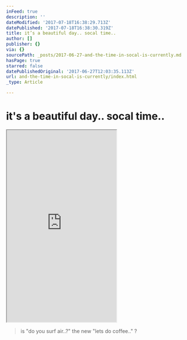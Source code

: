```yaml
---
inFeed: true
description: ''
dateModified: '2017-07-18T16:38:29.713Z'
datePublished: '2017-07-18T16:38:30.319Z'
title: it’s a beautiful day.. socal time..
author: []
publisher: {}
via: {}
sourcePath: _posts/2017-06-27-and-the-time-in-socal-is-currently.md
hasPage: true
starred: false
datePublishedOriginal: '2017-06-27T12:03:35.113Z'
url: and-the-time-in-socal-is-currently/index.html
_type: Article

---
```

# it's a beautiful day.. socal time..

<iframe src="https://the-grid.github.io/ed-userhtml/?g=eJydVsFy2zYQPUtfgWEmjT1jUCRTJS1luZMeckpPPfXUAcEVhTEIsAAk2cr037sASMtkZLnJeMYEdvEW-95iAd1a9yjhbp5upOgo18oxocCQr3NC6AGqe-FoB8Z2wJ3YQ0nyLMtW3tnq4wsefd5-xjifVdrUYEqSdQ_Eailq8oZzvpr_i75JTuVW7zGzYMVYN4Rg0MmadLwGacxmAw1nmLIbbdqSGO2Yg7-u8l-yGprrlV_l-VxaQkigdjnKRS9ymqR7g5kanOC3Yvzep3sQtduW5H2GiiBmC6LZOpwvw3wI0XMbURNOaIVKph_sav4taxoqXZLOgAWzB_q-9gU48Z7gR3qcBYcCDJJM0PrVjc-gXoN0egAYkMwfpF6RiYYDdz_fMA50L6yohBTusSRbUdegBoYXlwR2l4Nc9D7PmFV4vHcOPE3dIWUcSNi4MApKEhKbgRpWi50NPRGPXfjXsboWqonmaBqfFW8ZHxcyP8njdfHJNkbvVF2SnZFXW-c6Wy4Wh8MhrSrBqpTrdmE1F0y2C86k2EjWpJ1qrkmGf0pTAx0wh7kfqVA1PJSkiDWYan-xE_5Hs73WapecY6ZhZccMKBdSjblSqRvtE365RHm-DD0Yy_RrbMhe87wY9-cw_z6Ja3oUjfrH7POzIg-6UiecBJ_sBiuJCsc9Ky2xLWZcS4036JucF0WxXF1iFC-R07mbmRjJDx08OIolbxDHUSswq36_DWuFxGNNWddJoPbROmhvyO9SqPs_GP8zzD9rL28EWHHE5i2gfXY0uhe1rrRzGsuYf_ze7E4tQYq-BUYJM4MqeytmCnQo1ZAXKz2B8NIRMhXR28KeNXBtWExaaQU91Le7g_oH0fGVGmM_5PnPxcfXsSy8oD-0ccql5pHxuavUX0ChFP1jEwrxdLlggNtF_2vhtjJkgZ9a7AmXzNp1Mn7YEoIjveNb65hx68RthU3Dyi_CutTpppFw9S7o8O56ldzhBtNo-MYF-8TjL7Pejh5sbDW4FGshucMk0dYDF4j8NoY_kKcQE0dsNh_nCYuLurvI-XbRvQj0N8oI9zTsB8PnGTBUJNIXG4MEiDV8nTy_No4gHMpk-VZAtVNNqsAtAo7iZdSAoxFJ98VvkqlmxxpYg_rJiRaOWPr1pxaM4Oxt8fmLtn9_Ug1IsEl8PdbJMnub9O_GOsmXWUJCtPgWrROcW2AtIixSizudKP0H2Pk_Rg" height="525" style=""></iframe>

> is "do you surf air..?" the new "lets do coffee.." ?